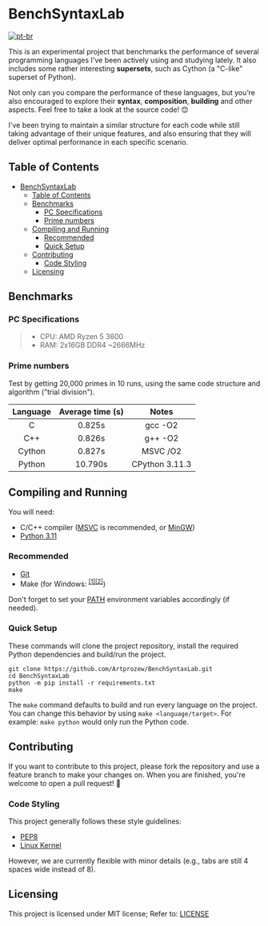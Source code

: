 # BenchSyntaxLab

[![pt-br](https://img.shields.io/badge/lang-pt--br-green
)](https://github.com/Artprozew/BenchSyntaxLab/blob/main/README.pt-br.md)

This is an experimental project that benchmarks the performance of several programming languages I've been actively using and studying lately. It also includes some rather interesting **supersets**, such as Cython (a "C-like" superset of Python).

Not only can you compare the performance of these languages, but you’re also encouraged to explore their **syntax**, **composition**, **building** and other aspects. Feel free to take a look at the source code! 😊

I've been trying to maintain a similar structure for each code while still taking advantage of their unique features, and also ensuring that they will deliver optimal performance in each specific scenario.

## Table of Contents

- [BenchSyntaxLab](#benchsyntaxlab)
  - [Table of Contents](#table-of-contents)
  - [Benchmarks](#benchmarks)
    - [PC Specifications](#pc-specifications)
    - [Prime numbers](#prime-numbers)
  - [Compiling and Running](#compiling-and-running)
    - [Recommended](#recommended)
    - [Quick Setup](#quick-setup)
  - [Contributing](#contributing)
    - [Code Styling](#code-styling)
  - [Licensing](#licensing)

## Benchmarks

### PC Specifications

> - CPU: AMD Ryzen 5 3600
> - RAM: 2x16GB DDR4 ~2666MHz

### Prime numbers

Test by getting 20,000 primes in 10 runs, using the same code structure and algorithm ("trial division").

| Language      | Average time (s) | Notes          |
|:------------: | :--------------: | :-------------:|
| C             | 0.825s           | gcc -O2        |
| C++           | 0.826s           | g++ -O2        |
| Cython        | 0.827s           | MSVC /O2       |
| Python        | 10.790s          | CPython 3.11.3 |

## Compiling and Running

You will need:

- C/C++ compiler ([MSVC](https://visualstudio.microsoft.com/downloads/) is recommended, or [MinGW](https://sourceforge.net/projects/mingw/))
- [Python 3.11](https://www.python.org/downloads/release/python-3119/)

### Recommended

- [Git](https://git-scm.com/downloads)
- Make (for Windows: <sup>[[1]](https://gnuwin32.sourceforge.net/packages/make.htm)[[2]](https://nerdyelectronics.com/install-mingw-on-windows-for-make/)</sup>)

Don't forget to set your [PATH](https://superuser.com/questions/284342/what-are-path-and-other-environment-variables-and-how-can-i-set-or-use-them) environment variables accordingly (if needed).

### Quick Setup

These commands will clone the project repository, install the required Python dependencies and build/run the project.

```shell
git clone https://github.com/Artprozew/BenchSyntaxLab.git
cd BenchSyntaxLab
python -m pip install -r requirements.txt
make
```

The `make` command defaults to build and run every language on the project. You can change this behavior by using `make <language/target>`. For example: `make python` would only run the Python code.

## Contributing

If you want to contribute to this project, please fork the repository and use a feature branch to make your changes on. When you are finished, you're welcome to open a pull request! 🤝

### Code Styling

This project generally follows these style guidelines:

- [PEP8](https://peps.python.org/pep-0008/)
- [Linux Kernel](https://www.kernel.org/doc/html/v4.10/process/coding-style.html)

However, we are currently flexible with minor details (e.g., tabs are still 4 spaces wide instead of 8).

## Licensing

This project is licensed under MIT license;
Refer to: [LICENSE](https://github.com/Artprozew/BenchSyntaxLab/blob/main/LICENSE)
